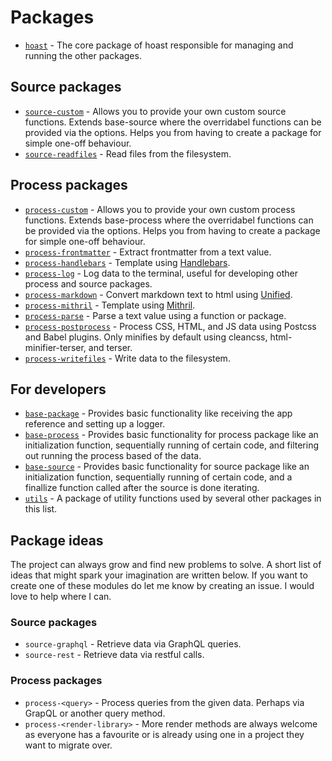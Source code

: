 # Packages

- [`hoast`](/packages/hoast) - The core package of hoast responsible for managing and running the other packages.

## Source packages

- [`source-custom`](/packages/source-custom) - Allows you to provide your own custom source functions. Extends base-source where the overridabel functions can be provided via the options. Helps you from having to create a package for simple one-off behaviour.
- [`source-readfiles`](/packages/source-readfiles) - Read files from the filesystem.

## Process packages

- [`process-custom`](/packages/process-custom) - Allows you to provide your own custom process functions. Extends base-process where the overridabel functions can be provided via the options. Helps you from having to create a package for simple one-off behaviour.
- [`process-frontmatter`](/packages/process-frontmatter) - Extract frontmatter from a text value.
- [`process-handlebars`](/packages/process-handlebars) - Template using [Handlebars](https://github.com/handlebars-lang/handlebars.js#readme).
- [`process-log`](/packages/process-log) - Log data to the terminal, useful for developing other process and source packages.
- [`process-markdown`](/packages/process-markdown) - Convert markdown text to html using [Unified](https://github.com/unifiedjs/unified#readme).
- [`process-mithril`](/packages/process-mithril) - Template using [Mithril](https://github.com/MithrilJS/mithril.js#readme).
- [`process-parse`](/packages/process-parse) - Parse a text value using a function or package.
- [`process-postprocess`](/packages/process-postprocess) - Process CSS, HTML, and JS data using Postcss and Babel plugins. Only minifies by default using cleancss, html-minifier-terser, and terser.
- [`process-writefiles`](/packages/process-writefiles) - Write data to the filesystem.

## For developers

- [`base-package`](/packages/base-package) - Provides basic functionality like receiving the app reference and setting up a logger.
- [`base-process`](/packages/base-process) - Provides basic functionality for process package like an initialization function, sequentially running of certain code, and filtering out running the process based of the data.
- [`base-source`](/packages/base-source) - Provides basic functionality for source package like an initialization function, sequentially running of certain code, and a finallize function called after the source is done iterating.
- [`utils`](/packages/utils) - A package of utility functions used by several other packages in this list.

## Package ideas

The project can always grow and find new problems to solve. A short list of ideas that might spark your imagination are written below. If you want to create one of these modules do let me know by creating an issue. I would love to help where I can.

### Source packages

- `source-graphql` - Retrieve data via GraphQL queries.
- `source-rest` - Retrieve data via restful calls.

### Process packages

- `process-<query>` - Process queries from the given data. Perhaps via GrapQL or another query method.
- `process-<render-library>` - More render methods are always welcome as everyone has a favourite or is already using one in a project they want to migrate over.
